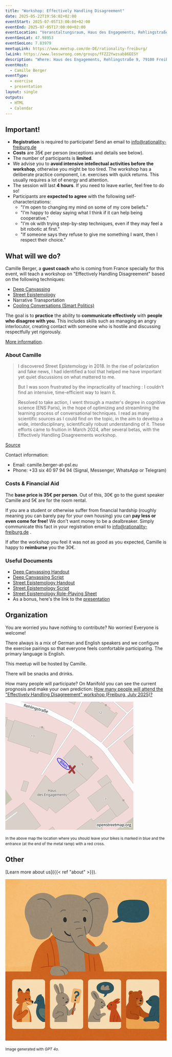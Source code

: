 ```yaml
---
title: "Workshop: Effectively Handling Disagreement"
date: 2025-05-22T19:56:02+02:00
eventStart: 2025-07-05T13:00:00+02:00
eventEnd: 2025-07-05T17:00:00+02:00
eventLocation: "Veranstaltungsraum, Haus des Engagements, Rehlingstraße 9, 79100 Freiburg"
eventGeoLat: 47.98953
eventGeoLon: 7.83979
meetupLink: https://www.meetup.com/de-DE/rationality-freiburg/
lwLink: https://www.lesswrong.com/groups/fFZZ2Ywzsab86EESY
description: "Where: Haus des Engagements, Rehlingstraße 9, 79100 Freiburg. When: Saturday, July 5th 2025 at 13:00 hours CEST."
eventHost:
  - Camille Berger
eventType:
  - exercise
  - presentation
layout: single
outputs:
  - HTML
  - Calendar
---
```



## Important!

* **Registration** is required to participate! Send an email to info@rationality-freiburg.de
* **Costs** are 35€ per person (exceptions and details see below).
* The number of participants is **limited**.
* We advise you to **avoid intensive intellectual activities before the
  workshop**, otherwise you might be too tired. The workshop has a deliberate
  practice component, i.e. exercises with quick returns. This usually requires
  a lot of energy and attention.
* The session will last **4 hours**. If you need to leave earlier, feel free to
  do so!
* Participants are **expected to agree** with the following
  self-characterizations:
  * "I'm open to changing my mind on some of my core beliefs."
  * "I'm happy to delay saying what I think if it can help being cooperative."
  * "I'm ok with trying step-by-step techniques, even if they may feel a bit robotic at first."
  * "If someone says they refuse to give me something I want, then I respect their choice."


## What will we do?

Camille Berger, a **guest coach** who is coming from France specially for this
event, will teach a workshop on "Effectively Handling Disagreement" based on
the following techniques:

* [Deep Canvassing](https://deepcanvass.org/)
* [Street Epistemology](https://www.streetepistemology.com/)
* Narrative Transportation
* [Cooling Conversations (Smart Politics)](https://www.joinsmart.org/)

The goal is to **practice** the ability to **communicate effectively** with
**people who disagree with you**. This includes skills such as managing an
angry interlocutor, creating contact with someone who is hostile and discussing
respectfully yet rigorously.

[More information](https://www.effectivedisagreement.org/general-5).

### About Camille

> I discovered Street Epistemology in 2018. In the rise of polarization and
> fake news, I had identified a tool that helped me have important yet quiet
> discussions on what mattered to me.
>
> But I was soon frustrated by the impracticality of teaching : I couldn’t find
> an intensive, time-efficient way to learn it.
>
> Resolved to take action, I went through a master's degree in cognitive
> science (ENS Paris), in the hope of optimizing and streamlining the learning
> process of conversational techniques. I read as many scientific sources as I
> could find on the topic, in the aim to develop a wide, interdisciplinary,
> scientifically robust understanding of it. These efforts came to fruition in
> March 2024, after several betas, with the Effectively Handling Disagreements
> workshop.

[Source](https://www.effectivedisagreement.org/about-5)

Contact information:
* Email: camille.berger-at-psl.eu
* Phone: +33 six 40 97 94 94 (Signal, Messenger, WhatsApp or Telegram)


### Costs & Financial Aid

The **base price is 35€ per person**. Out of this, 30€ go to the guest speaker
Camille and 5€ are for the room rental.

If you are a student or otherwise suffer from financial hardship (roughly
meaning you can barely pay for your own housing) you can **pay less or even
come for free!** We don't want money to be a dealbreaker. Simply communicate
this fact in your registration email to info@rationality-freiburg.de .

If after the workshop you feel it was not as good as you expected, Camille is
happy to **reimburse** you the 30€.


### Useful Documents

* [Deep Canvassing Handout](https://drive.google.com/file/d/1HrHsDaUQPKrrVm5umKP7NEbrIelPJuIi/view?usp=sharing)
* [Deep Canvassing Script](https://docs.google.com/document/d/148nhJU2wmXT-xZptDAGE8sNuVfJp5P0J/edit?usp=sharing&ouid=108846325180585995991&rtpof=true&sd=true)
* [Street Epistemology Handout](https://drive.google.com/file/d/1JPnHE51z8IlYVo1njAk3rwZqhfczy-MI/view?usp=sharing)
* [Street Epistemology Script](https://docs.google.com/document/d/1DwFY8Hq3p5W37nnR7kbOORbO0PmGPNp6yPSCbjznoNc/edit?usp=sharing)
* [Street Epistemology Role-Playing Sheet](https://docs.google.com/document/d/1m48Vg2Oy8lgVS8kGXnS8q82uA4pwSNuH/edit?usp=sharing&ouid=113012284588112267745&rtpof=true&sd=true)
* As a bonus, here's the link to the [presentation](https://docs.google.com/presentation/d/1BC_7P50bPBMDDhDYViUcbKAgOpuLoSrDK32rmlxzWeg/edit?usp=sharing)


## Organization

You are worried you have nothing to contribute? No worries! Everyone is
welcome!

There always is a mix of German and English speakers and we configure the
exercise pairings so that everyone feels comfortable participating. The primary
language is English.

This meetup will be hosted by Camille.

There will be snacks and drinks.

How many people will participate? On Manifold you can see the current prognosis
and make your own prediction: [How many people will attend the "Effectively
Handling Disagreement" workshop (Freiburg, July
2025)?](https://manifold.markets/Omar/how-many-people-will-attend-the-eff?r=T21hcg)

![Location (Veranstaltungsraum, Haus des Engagements)](/images/hde-new-building-2.png)

<small>In the above map the location where you should leave your bikes is marked
in blue and the entrance (at the end of the metal ramp) with a red cross.</small>


## Other

[Learn more about us]({{< ref "about" >}}).

![Playful image of a few animals handling disagreement](cover.png "Playful image of a few animals handling disagreement")

<small>Image generated with _GPT 4o_.</small>
